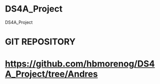 # DS4A_Project
DS4A_Project

# GIT REPOSITORY
# https://github.com/hbmorenog/DS4A_Project/tree/Andres
